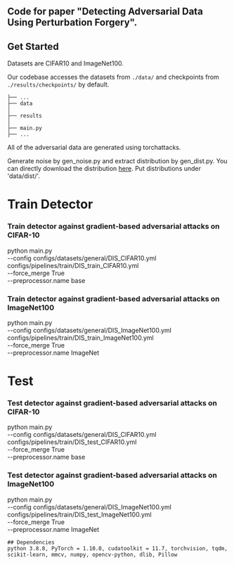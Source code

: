 ## Code for paper "Detecting Adversarial Data Using Perturbation Forgery". 

## Get Started

Datasets are CIFAR10 and ImageNet100.

Our codebase accesses the datasets from `./data/` and checkpoints from `./results/checkpoints/` by default.
```
├── ...
├── data
│   
├── results
│   
├── main.py
├── ...
```

All of the adversarial data are generated using torchattacks.

Generate noise by gen_noise.py and extract distribution by gen_dist.py. You can directly download the distribution [here](https://pan.baidu.com/s/11gzCNm6S3eqzBmSegk0JaQ?pwd=z433). 
Put distributions under 'data/dist/'.

# Train Detector
### Train detector against gradient-based adversarial attacks on CIFAR-10
python main.py \
--config configs/datasets/general/DIS_CIFAR10.yml \
configs/pipelines/train/DIS_train_CIFAR10.yml \
--force_merge True\
--preprocessor.name base

### Train detector against gradient-based adversarial attacks on ImageNet100
python main.py \
--config configs/datasets/general/DIS_ImageNet100.yml \
configs/pipelines/train/DIS_train_ImageNet100.yml \
--force_merge True\
--preprocessor.name ImageNet

# Test
### Test detector against gradient-based adversarial attacks on CIFAR-10
python main.py \
--config configs/datasets/general/DIS_CIFAR10.yml \
configs/pipelines/train/DIS_test_CIFAR10.yml \
--force_merge True\
--preprocessor.name base 

### Test detector against gradient-based adversarial attacks on ImageNet100
python main.py \
--config configs/datasets/general/DIS_ImageNet100.yml \
configs/pipelines/train/DIS_test_ImageNet100.yml \
--force_merge True\
--preprocessor.name ImageNet 


```
## Dependencies
python 3.8.8, PyTorch = 1.10.0, cudatoolkit = 11.7, torchvision, tqdm, scikit-learn, mmcv, numpy, opencv-python, dlib, Pillow
```
